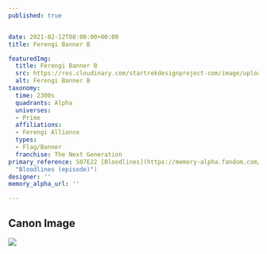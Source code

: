 ```yaml
---
published: true


date: 2021-02-12T08:00:00+00:00
title: Ferengi Banner B

featuredImg:
  title: Ferengi Banner B
  src: https://res.cloudinary.com/startrekdesignproject-com/image/upload/v1613158492/FerengiBannerB.png
  alt: Ferengi Banner B
taxonomy:
  time: 2300s
  quadrants: Alpha
  universes:
  - Prime
  affiliations:
  - Ferengi Alliance
  types:
  - Flag/Banner
  franchise: The Next Generation
primary_reference: S07E22 [Bloodlines](https://memory-alpha.fandom.com/wiki/Bloodlines_(episode)
  "Bloodlines (episode)")
designer: ''
memory_alpha_url: ''

---
```

## Canon Image

![](https://res.cloudinary.com/startrekdesignproject-com/image/upload/v1613158493/ferengiBannerB_TNG-Bloodlines.jpg)